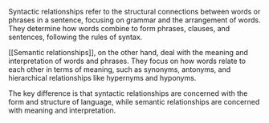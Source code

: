 Syntactic relationships refer to the structural connections between words or phrases in a sentence, focusing on grammar and the arrangement of words. They determine how words combine to form phrases, clauses, and sentences, following the rules of syntax.

[[Semantic relationships]], on the other hand, deal with the meaning and interpretation of words and phrases. They focus on how words relate to each other in terms of meaning, such as synonyms, antonyms, and hierarchical relationships like hypernyms and hyponyms.

The key difference is that syntactic relationships are concerned with the form and structure of language, while semantic relationships are concerned with meaning and interpretation.